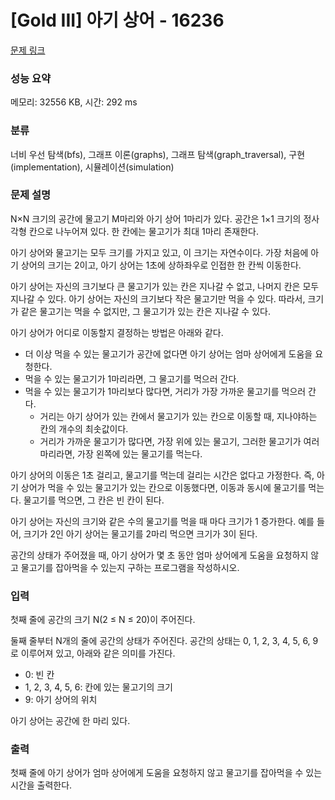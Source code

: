 # [Gold III] 아기 상어 - 16236 

[문제 링크](https://www.acmicpc.net/problem/16236) 

### 성능 요약

메모리: 32556 KB, 시간: 292 ms

### 분류

너비 우선 탐색(bfs), 그래프 이론(graphs), 그래프 탐색(graph_traversal), 구현(implementation), 시뮬레이션(simulation)

### 문제 설명

<p>N×N 크기의 공간에 물고기 M마리와 아기 상어 1마리가 있다. 공간은 1×1 크기의 정사각형 칸으로 나누어져 있다. 한 칸에는 물고기가 최대 1마리 존재한다.</p>

<p>아기 상어와 물고기는 모두 크기를 가지고 있고, 이 크기는 자연수이다. 가장 처음에 아기 상어의 크기는 2이고, 아기 상어는 1초에 상하좌우로 인접한 한 칸씩 이동한다.</p>

<p>아기 상어는 자신의 크기보다 큰 물고기가 있는 칸은 지나갈 수 없고, 나머지 칸은 모두 지나갈 수 있다. 아기 상어는 자신의 크기보다 작은 물고기만 먹을 수 있다. 따라서, 크기가 같은 물고기는 먹을 수 없지만, 그 물고기가 있는 칸은 지나갈 수 있다.</p>

<p>아기 상어가 어디로 이동할지 결정하는 방법은 아래와 같다.</p>

<ul>
	<li>더 이상 먹을 수 있는 물고기가 공간에 없다면 아기 상어는 엄마 상어에게 도움을 요청한다.</li>
	<li>먹을 수 있는 물고기가 1마리라면, 그 물고기를 먹으러 간다.</li>
	<li>먹을 수 있는 물고기가 1마리보다 많다면, 거리가 가장 가까운 물고기를 먹으러 간다.
	<ul>
		<li>거리는 아기 상어가 있는 칸에서 물고기가 있는 칸으로 이동할 때, 지나야하는 칸의 개수의 최솟값이다.</li>
		<li>거리가 가까운 물고기가 많다면, 가장 위에 있는 물고기, 그러한 물고기가 여러마리라면, 가장 왼쪽에 있는 물고기를 먹는다.</li>
	</ul>
	</li>
</ul>

<p>아기 상어의 이동은 1초 걸리고, 물고기를 먹는데 걸리는 시간은 없다고 가정한다. 즉, 아기 상어가 먹을 수 있는 물고기가 있는 칸으로 이동했다면, 이동과 동시에 물고기를 먹는다. 물고기를 먹으면, 그 칸은 빈 칸이 된다.</p>

<p>아기 상어는 자신의 크기와 같은 수의 물고기를 먹을 때 마다 크기가 1 증가한다. 예를 들어, 크기가 2인 아기 상어는 물고기를 2마리 먹으면 크기가 3이 된다.</p>

<p>공간의 상태가 주어졌을 때, 아기 상어가 몇 초 동안 엄마 상어에게 도움을 요청하지 않고 물고기를 잡아먹을 수 있는지 구하는 프로그램을 작성하시오.</p>

### 입력 

 <p>첫째 줄에 공간의 크기 N(2 ≤ N ≤ 20)이 주어진다.</p>

<p>둘째 줄부터 N개의 줄에 공간의 상태가 주어진다. 공간의 상태는 0, 1, 2, 3, 4, 5, 6, 9로 이루어져 있고, 아래와 같은 의미를 가진다.</p>

<ul>
	<li>0: 빈 칸</li>
	<li>1, 2, 3, 4, 5, 6: 칸에 있는 물고기의 크기</li>
	<li>9: 아기 상어의 위치</li>
</ul>

<p>아기 상어는 공간에 한 마리 있다.</p>

### 출력 

 <p>첫째 줄에 아기 상어가 엄마 상어에게 도움을 요청하지 않고 물고기를 잡아먹을 수 있는 시간을 출력한다.</p>

